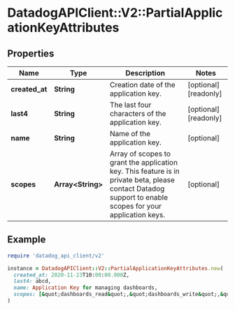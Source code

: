 # DatadogAPIClient::V2::PartialApplicationKeyAttributes

## Properties

| Name           | Type                    | Description                                                                                                                                               | Notes                |
| -------------- | ----------------------- | --------------------------------------------------------------------------------------------------------------------------------------------------------- | -------------------- |
| **created_at** | **String**              | Creation date of the application key.                                                                                                                     | [optional][readonly] |
| **last4**      | **String**              | The last four characters of the application key.                                                                                                          | [optional][readonly] |
| **name**       | **String**              | Name of the application key.                                                                                                                              | [optional]           |
| **scopes**     | **Array&lt;String&gt;** | Array of scopes to grant the application key. This feature is in private beta, please contact Datadog support to enable scopes for your application keys. | [optional]           |

## Example

```ruby
require 'datadog_api_client/v2'

instance = DatadogAPIClient::V2::PartialApplicationKeyAttributes.new(
  created_at: 2020-11-23T10:00:00.000Z,
  last4: abcd,
  name: Application Key for managing dashboards,
  scopes: [&quot;dashboards_read&quot;,&quot;dashboards_write&quot;,&quot;dashboards_public_share&quot;]
)
```
